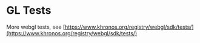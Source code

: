 # GL Tests

More webgl tests, see [https://www.khronos.org/registry/webgl/sdk/tests/](https://www.khronos.org/registry/webgl/sdk/tests/)
